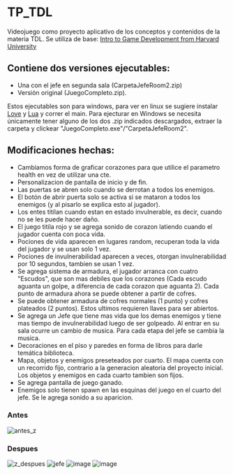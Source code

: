 # TP_TDL
Videojuego como proyecto aplicativo de los conceptos y contenidos de la materia TDL. Se utiliza de base: [Intro to Game Development from Harvard University](https://docs.cs50.net/ocw/games/assignments/5/assignment5.html)

## Contiene dos versiones ejecutables:
- Una con el jefe en segunda sala (CarpetaJefeRoom2.zip) 
- Versión original (JuegoCompleto.zip).

 Estos ejecutables son para windows, para ver en linux se sugiere instalar [Love](https://love2d.org/) y [Lua](https://www.lua.org/) y correr el main. Para ejecturar en Windows se necesita únicamente tener alguno de los dos .zip indicados descargados, extraer la carpeta y clickear "JuegoCompleto.exe"/"CarpetaJefeRoom2".


## Modificaciones hechas:

  - Cambiamos forma de graficar corazones para que utilice el parametro health en vez de utilizar una cte.
  - Personalizacion de pantalla de inicio y de fin.
  - Las puertas se abren solo cuando se derrotan a todos los enemigos.
  - El botón de abrir puerta solo se activa si se mataron a todos los enemigos (y al pisarlo se explica esto al jugador).
  - Los entes titilan cuando estan en estado invulnerable, es decir, cuando no se les puede hacer daño.
  - El juego titila rojo y se agrega sonido de corazon latiendo cuando el jugador cuenta con poca vida.
  - Pociones de vida aparecen en lugares random, recuperan toda la vida del jugador y se usan solo 1 vez.
  - Pociones de invulnerabilidad aparecen a veces, otorgan invulnerabilidad por 10 segundos, tambien se usan 1 vez.
  - Se agrega sistema de armadura, el jugador arranca con cuatro "Escudos", que son mas debiles que los corazones (Cada escudo aguanta un golpe, a diferencia de cada corazon que aguanta 2). Cada punto de armadura ahora se puede obtener a partir de cofres.
  - Se puede obtener armadura de cofres normales (1 punto) y cofres plateados (2 puntos). Estos ultimos requieren llaves para ser abiertos.
  - Se agrega un Jefe que tiene mas vida que los demas enemigos y tiene mas tiempo de invulnerabilidad luego de ser golpeado. Al entrar en su sala ocurre un cambio de musica.  Para cada etapa del jefe se cambia la musica.
  - Decoraciones en el piso y paredes en forma de libros para darle temática biblioteca.
  - Mapa, objetos y enemigos preseteados por cuarto. El mapa cuenta con un recorrido fijo, contrario a la generacion aleatoria del proyecto inicial. Los objetos y enemigos en cada cuarto tambien son fijos.
  - Se agrega pantalla de juego ganado.
  - Enemigos solo tienen spawn en las esquinas del juego en el cuarto del jefe. Se le agrega sonido a su aparicion.

  ### Antes
![antes_z](https://github.com/ppazb/TP_TDL_JuegoZeldaLike/assets/72047847/509477fa-e5ab-45fd-8709-7212ccb2e58c)

### Despues
![z_despues](https://github.com/ppazb/TP_TDL_JuegoZeldaLike/assets/72047847/ecf3d044-4312-4421-b453-6c4bbdffac8e)
![jefe](https://github.com/ppazb/TP_TDL_JuegoZeldaLike/assets/72047847/639eed10-0518-4f19-b37d-d96405f132e7)
![image](https://github.com/ppazb/TP_TDL_JuegoZeldaLike/assets/72047847/a3d60dac-179a-4940-b29d-77086a30bde1)
![image](https://github.com/ppazb/TP_TDL_JuegoZeldaLike/assets/72047847/a51666f7-9c28-4e67-9c4d-1a32797fefdb)

